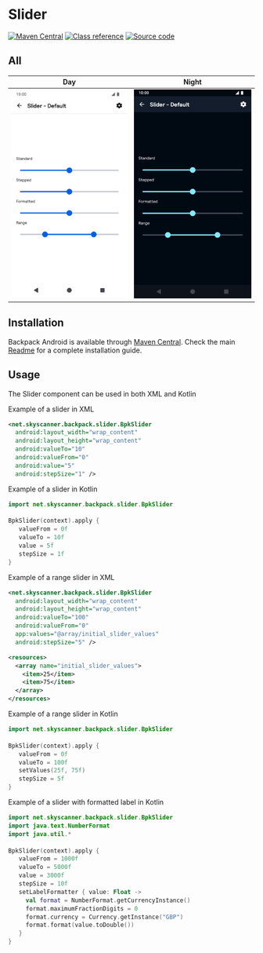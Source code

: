 # Slider

[![Maven Central](https://img.shields.io/maven-central/v/net.skyscanner.backpack/backpack-android)](https://search.maven.org/artifact/net.skyscanner.backpack/backpack-android)
[![Class reference](https://img.shields.io/badge/Class%20reference-Android-blue)](https://backpack.github.io/android/Backpack/net.skyscanner.backpack.slider)
[![Source code](https://img.shields.io/badge/Source%20code-GitHub-lightgrey)](https://github.com/backpack/android/tree/main/Backpack/src/main/java/net/skyscanner/backpack/slider)

## All

| Day | Night |
| --- | --- |
| <img src="https://raw.githubusercontent.com/backpack/android/main/docs/view/Slider/screenshots/default.png" alt="Slider component" width="375" /> | <img src="https://raw.githubusercontent.com/backpack/android/main/docs/view/Slider/screenshots/default_dm.png" alt="Slider component - dark mode" width="375" /> |

## Installation

Backpack Android is available through [Maven Central](https://search.maven.org/artifact/net.skyscanner.backpack/backpack-android). Check the main [Readme](https://github.com/skyscanner/backpack-android#installation) for a complete installation guide.

## Usage

The Slider component can be used in both XML and Kotlin

Example of a slider in XML

```xml
<net.skyscanner.backpack.slider.BpkSlider
  android:layout_width="wrap_content"
  android:layout_height="wrap_content"
  android:valueTo="10"
  android:valueFrom="0"
  android:value="5"
  android:stepSize="1" />
```

Example of a slider in Kotlin

```Kotlin
import net.skyscanner.backpack.slider.BpkSlider

BpkSlider(context).apply {
   valueFrom = 0f
   valueTo = 10f
   value = 5f
   stepSize = 1f
}
```

Example of a range slider in XML

```xml
<net.skyscanner.backpack.slider.BpkSlider
  android:layout_width="wrap_content"
  android:layout_height="wrap_content"
  android:valueTo="100"
  android:valueFrom="0"
  app:values="@array/initial_slider_values"
  android:stepSize="5" />
```

```xml
<resources>
  <array name="initial_slider_values">
    <item>25</item>
    <item>75</item>
  </array>
</resources>
```

Example of a range slider in Kotlin

```Kotlin
import net.skyscanner.backpack.slider.BpkSlider

BpkSlider(context).apply {
   valueFrom = 0f
   valueTo = 100f
   setValues(25f, 75f)
   stepSize = 5f
}
```

Example of a slider with formatted label in Kotlin

```Kotlin
import net.skyscanner.backpack.slider.BpkSlider
import java.text.NumberFormat
import java.util.*

BpkSlider(context).apply {
   valueFrom = 1000f
   valueTo = 5000f
   value = 3000f
   stepSize = 10f
   setLabelFormatter { value: Float ->
     val format = NumberFormat.getCurrencyInstance()
     format.maximumFractionDigits = 0
     format.currency = Currency.getInstance("GBP")
     format.format(value.toDouble())
   }
}
```
